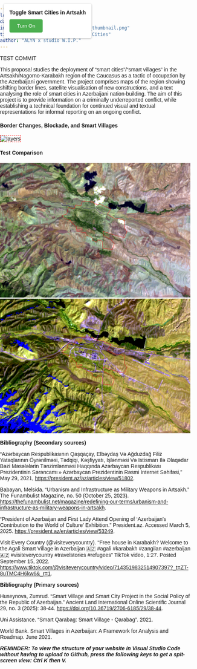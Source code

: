```yaml
---
layout: post
date:   2025-05-04
image: "/template_site/images/csr_thumbnail.png"
title:  "Occupation through Smart Cities"
author: "ALYN x studio W.I.P."
---
```

TEST COMMIT

This proposal studies the deployment of “smart cities”/“smart villages” in the Artsakh/Nagorno-Karabakh region of the Caucasus as a tactic of occupation by the Azerbaijani government. The project comprises maps of the region showing shifting border lines, satellite visualisation of new constructions, and a text analysing the role of smart cities in Azerbaijani nation-building. The aim of this project is to provide information on a criminally underreported conflict, while establishing a technical foundation for continued visual and textual representations for informal reporting on an ongoing conflict.


#### Border Changes, Blockade, and Smart Villages


<!DOCTYPE html>
<html lang="en">
<head>
  <meta charset="UTF-8" />
  <meta name="viewport" content="width=device-width, initial-scale=1" />
  <title>Mapping Artsakh</title>
  <script src="https://api.mapbox.com/mapbox-gl-js/v2.15.0/mapbox-gl.js"></script>
  <link href="https://api.mapbox.com/mapbox-gl-js/v2.15.0/mapbox-gl.css" rel="stylesheet" />
  <style>
    body { margin: 0; padding: 0; font-family: sans-serif; }
    #map { position: absolute; top: 0; bottom: 0; width: 100%; height: 400px; }
    #controls {
      position: absolute;
      top: 10px;
      left: 10px;
      background: white;
      padding: 15px;
      border-radius: 4px;
      box-shadow: 0 1px 4px rgba(0,0,0,0.3);
      z-index: 1;
    }
    #title {
      font-weight: bold;
      margin-bottom: 10px;
    }
    button {
      background-color: #4CAF50; 
      color: white; 
      padding: 10px 20px; 
      border: none; 
      border-radius: 4px;
      cursor: pointer;
    }
    button:hover {
      background-color: #45a049;
    }
  </style>
</head>
<body>

<div id="controls">
  <div id="title">Toggle Smart Cities in Artsakh</div>
  <button id="toggle-smartcities">Turn On</button>
</div>

<div id="map"></div>

<script>
  mapboxgl.accessToken = 'pk.eyJ1IjoiamFja2llZGFuaWVseSIsImEiOiJjbWE5encyNmIxc2w0MmpxOXk2ejFpN2t2In0.qmH-L93EYvz2EoBp4pdorw';
  
  const map = new mapboxgl.Map({
    container: 'map',
    style: 'mapbox://styles/jackiedaniely/cmaaame12000i01qsatys5e3w',
    center: [9.1, 42.2],
    zoom: 7.5
  });

  map.on('load', () => {
    // Adding Smart Cities in Artsakh GeoJSON layer
    map.addSource('smartcitiesinartsakh', {
      type: 'geojson',
      data: 'https://raw.githubusercontent.com/CenterForSpatialResearch/conflict_urbanism_sp2025/refs/heads/master/assets/alyn/smartcitiesinartsakh3.geojson'
    });

    map.addLayer({
      id: 'smartcitiesinartsakh-layer',
      type: 'fill',
      source: 'smartcitiesinartsakh',
      paint: {
        'fill-color': 'red',
        'fill-opacity': 0.5
      }
    });

    // Make the layer visible by default
    map.setLayoutProperty('smartcitiesinartsakh-layer', 'visibility', 'visible');
    
    // Toggle functionality
    let isLayerVisible = true;
    
    document.getElementById('toggle-smartcities').addEventListener('click', () => {
      if (isLayerVisible) {
        map.setLayoutProperty('smartcitiesinartsakh-layer', 'visibility', 'none');
        document.getElementById('toggle-smartcities').textContent = 'Turn On';
      } else {
        map.setLayoutProperty('smartcitiesinartsakh-layer', 'visibility', 'visible');
        document.getElementById('toggle-smartcities').textContent = 'Turn Off';
      }
      isLayerVisible = !isLayerVisible;
    });
  });
</script>

</body>
</html>



<img src="/conflict_urbanism_sp2025/images/alyn/layers.gif" alt="layers" style="border: 1px dashed red;">


#### Test Comparison
<html lang="en">
<head>
  <meta charset="UTF-8">
  <meta name="viewport" content="width=device-width, initial-scale=1.0">
  <link rel="stylesheet" href="https://cdn.knightlab.com/libs/juxtapose/latest/css/juxtapose.css">
</head>  

  
<body>
  
  <div class="juxtapose" style="max-width: 800px; margin: auto;">
    <img 
      src="https://raw.githubusercontent.com/CenterForSpatialResearch/conflict_urbanism_sp2025/master/images/alyn/fizuli_september2020.png" 
      data-label="October 2020" />
    <img 
      src="https://raw.githubusercontent.com/CenterForSpatialResearch/conflict_urbanism_sp2025/master/images/alyn/fizuli_march2025.png" 
      data-label="March 2025" />
  </div>

  <script src="https://cdn.knightlab.com/libs/juxtapose/latest/js/juxtapose.min.js"></script>
</body>  
</html>

**Bibliography (Secondary sources)**

“Azərbaycan Respublikasının Qaşqaçay, Elbəydaş Və Ağduzdağ Filiz 
Yataqlarının Öyrənilməsi, Tədqiqi, Kəşfiyyatı, Işlənməsi Və Istismarı Ilə Əlaqədar Bəzi Məsələlərin Tənzimlənməsi Haqqında  Azərbaycan Respublikası Prezidentinin  Sərəncamı » Azərbaycan Prezidentinin Rəsmi Internet Səhifəsi,” May 29, 2021, https://president.az/az/articles/view/51802.

Babayan, Melsida. “Urbanism and Infrastructure as Military Weapons in 
Artsakh.” The Funambulist Magazine, no. 50 (October 25, 2023). https://thefunambulist.net/magazine/redefining-our-terms/urbanism-and-infrastructure-as-military-weapons-in-artsakh.

“President of Azerbaijan and First Lady Attend Opening of ‘Azerbaijan’s 
Contribution to the World of Culture’ Exhibition.” President.az. Accessed March 5, 2025. https://president.az/en/articles/view/53249.

Visit Every Country (@visiteverycountry). "Free house in Karabakh? Welcome 
to the Agali Smart Village in Azerbaijan 🇦🇿 #agali #karabakh #zangilan #azerbaijan🇦🇿 #visiteverycountry #travelstories #refugees" TikTok video, 1:27. Posted September 15, 2022. https://www.tiktok.com/@visiteverycountry/video/7143519832514907397?_t=ZT-8uTMC4H6kw6&_r=1.


**Bibliography (Primary sources)**

Huseynova, Zumrud. “Smart Village and Smart City Project in the Social 
Policy of the Republic of Azerbaijan.” Ancient Land International Online Scientific Journal 29, no. 3 (2025): 38-44. https://doi.org/10.36719/2706-6185/29/38-44. 

Uni Assistance. “Smart Qarabag: Smart Village - Qarabag”. 2021.

World Bank. Smart Villages in Azerbaijan: A Framework for Analysis and 
Roadmap. June 2021.

***REMINDER: To view the structure of your website in Visual Studio Code without having to upload to Github, press the following keys to get a spit-screen view: Ctrl K then V.***
